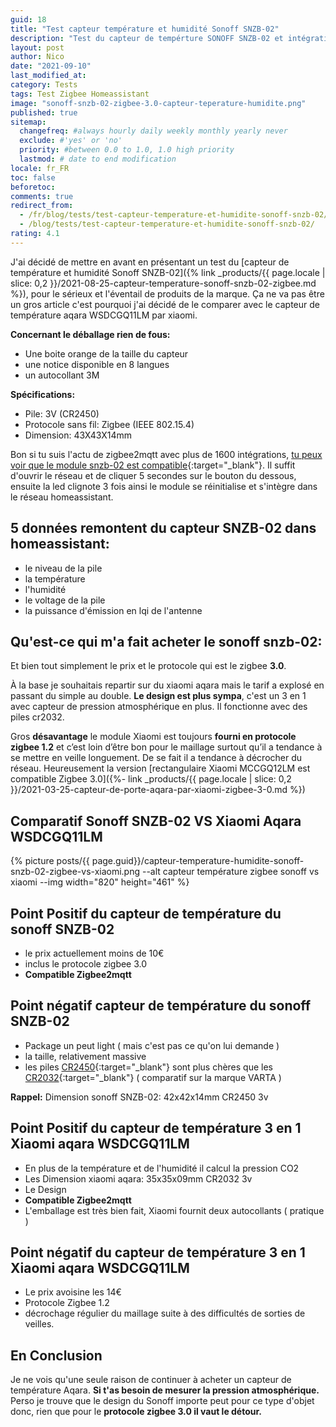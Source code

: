 ```yaml
---
guid: 18
title: "Test capteur température et humidité Sonoff SNZB-02"
description: "Test du capteur de tempérture SONOFF SNZB-02 et intégration dans homeassistant"
layout: post
author: Nico
date: "2021-09-10"
last_modified_at:
category: Tests
tags: Test Zigbee Homeassistant
image: "sonoff-snzb-02-zigbee-3.0-capteur-teperature-humidite.png"
published: true
sitemap:
  changefreq: #always hourly daily weekly monthly yearly never
  exclude: #'yes' or 'no'
  priority: #between 0.0 to 1.0, 1.0 high priority
  lastmod: # date to end modification
locale: fr_FR
toc: false
beforetoc:
comments: true
redirect_from:
  - /fr/blog/tests/test-capteur-temperature-et-humidite-sonoff-snzb-02/
  - /blog/tests/test-capteur-temperature-et-humidite-sonoff-snzb-02/
rating: 4.1
---
```

J'ai décidé de mettre en avant en présentant un test du [capteur de température et humidité Sonoff SNZB-02]({% link _products/{{ page.locale | slice: 0,2 }}/2021-08-25-capteur-temperature-sonoff-snzb-02-zigbee.md %}), pour le sérieux et l'éventail de produits de la marque. Ça ne va pas être un gros article c'est pourquoi j'ai décidé de le comparer avec le capteur de température aqara WSDCGQ11LM par xiaomi.

**Concernant le déballage rien de fous:**

- Une boite orange de la taille du capteur
- une notice disponible en 8 langues
- un autocollant 3M

**Spécifications:**

- Pile: 3V (CR2450)
- Protocole sans fil: Zigbee (IEEE 802.15.4)
- Dimension: 43X43X14mm

Bon si tu suis l'actu de zigbee2mqtt avec plus de 1600 intégrations, [tu peux voir que le module snzb-02 est compatible](https://www.zigbee2mqtt.io/devices/SNZB-02.html){:target="_blank"}. Il suffit d'ouvrir le réseau et de cliquer 5 secondes sur le bouton du dessous, ensuite la led clignote 3 fois ainsi le module se réinitialise et s'intègre dans le réseau homeassistant.

## 5 données remontent du capteur SNZB-02 dans homeassistant:

- le niveau de la pile
- la température
- l'humidité
- le voltage de la pile
- la puissance d'émission en lqi de l'antenne

## Qu'est-ce qui m'a fait acheter le sonoff snzb-02:

Et bien tout simplement le prix et le protocole qui est le zigbee **3.0**.

À la base je souhaitais repartir sur du xiaomi aqara mais le tarif a explosé en passant du simple au double. **Le design est plus sympa**, c'est un 3 en 1 avec capteur de pression atmosphérique en plus. Il fonctionne avec des piles cr2032.

Gros **désavantage** le module Xiaomi est toujours **fourni en protocole zigbee 1.2** et c’est loin d’être bon pour le maillage surtout qu’il a tendance à se mettre en veille longuement. De se fait il a tendance à décrocher du réseau. Heureusement la version [rectangulaire Xiaomi MCCGQ12LM est compatible Zigbee 3.0]({%- link _products/{{ page.locale | slice: 0,2 }}/2021-03-25-capteur-de-porte-aqara-par-xiaomi-zigbee-3-0.md %})

## Comparatif Sonoff SNZB-02 VS Xiaomi Aqara WSDCGQ11LM

{% picture posts/{{ page.guid}}/capteur-temperature-humidite-sonoff-snzb-02-zigbee-vs-xiaomi.png --alt capteur température zigbee sonoff vs xiaomi --img width="820" height="461" %}
## Point Positif du capteur de température du sonoff SNZB-02

- le prix actuellement moins de 10€
- inclus le protocole zigbee 3.0
- **Compatible Zigbee2mqtt**

## Point négatif capteur de température du sonoff SNZB-02

- Package un peut light ( mais c'est pas ce qu'on lui demande )
- la taille, relativement massive
- les piles [CR2450](https://amzn.to/3mGXoJA){:target="_blank"} sont plus chères que les [CR2032](https://amzn.to/2WpZ1QB){:target="_blank"} ( comparatif sur la marque VARTA )

**Rappel:** Dimension sonoff SNZB-02: 42x42x14mm CR2450 3v

## Point Positif du capteur de température 3 en 1 Xiaomi aqara WSDCGQ11LM

- En plus de la température et de l'humidité il calcul la pression CO2
- Les Dimension xiaomi aqara: 35x35x09mm CR2032 3v
- Le Design
- **Compatible Zigbee2mqtt**
- L'emballage est très bien fait, Xiaomi fournit deux autocollants ( pratique )

## Point négatif du capteur de température 3 en 1 Xiaomi aqara WSDCGQ11LM

- Le prix avoisine les 14€
- Protocole Zigbee 1.2
- décrochage régulier du maillage suite à des difficultés de sorties de veilles.

## En Conclusion

Je ne vois qu'une seule raison de continuer à acheter un capteur de température Aqara. **Si t'as besoin de mesurer la pression atmosphérique.** Perso je trouve que le design du Sonoff importe peut pour ce type d'objet donc, rien que pour le **protocole zigbee 3.0 il vaut le détour.**
